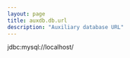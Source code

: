 ```yaml
---
layout: page
title: auxdb.db.url
description: "Auxiliary database URL"
---
```

jdbc:mysql://localhost/